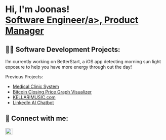 <h1>Hi, I'm Joonas! <br/><a href="https://github.com/joonasisoininen">Software Engineer/a>, <a href="https://www.linkedin.com/in/joonasisoininen/">Product Manager</a>

<h2>👨‍💻 Software Development Projects:</h2>


  I’m currently working on BetterStart, a iOS app detecting morning sun light exposure to help you have more energy through out the day!

  Previous Projects:
  - [Medical Clinic System](https://github.com/joonasisoininen/MedicalClinicSystem/tree/main)
  - [Bitcoin Closing Price Graph Visualizer](https://github.com/joonasisoininen/Bitcoin-closing-price-graph-visualizer/tree/main)
  - [KELLARIMUSIC.com](https://github.com/joonasisoininen/kellarimusic.com/tree/main)
  - [LinkedIn AI Chatbot](https://github.com/joonasisoininen/LinkedIn-AI-Chatbot.git)




<h2> 🤳 Connect with me:</h2>

[<img align="left" alt="JoonasSoininen | LinkedIn" width="22px" src="https://cdn.jsdelivr.net/npm/simple-icons@v3/icons/linkedin.svg" />][linkedin]



[linkedin]: https://www.linkedin.com/in/joonasisoininen/

<!--
**joshmadakor1/joshmadakor1** is a ✨ _special_ ✨ repository because its `README.md` (this file) appears on your GitHub profile.

Here are some ideas to get you started:

- 🔭 I’m currently working on ...
- 🌱 I’m currently learning ...
- 👯 I’m looking to collaborate on ...
- 🤔 I’m looking for help with ...
- 💬 Ask me about ...
- 📫 How to reach me: ...
- 😄 Pronouns: ...
- ⚡ Fun fact: ...
-->
